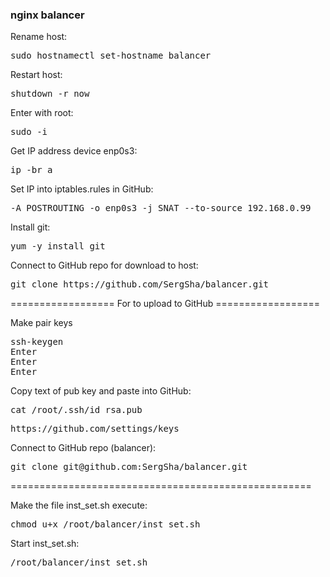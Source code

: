 <h3>nginx balancer</h3>

<p>Rename host:</p>
<pre>sudo hostnamectl set-hostname balancer</pre>

<p>Restart host:</p>
<pre>shutdown -r now</pre>

<p>Enter with root:</p>
<pre>sudo -i</pre>

<p>Get IP address device enp0s3:</p>
<pre>ip -br a</pre>

<p>Set IP into iptables.rules in GitHub:</p>
<pre>-A POSTROUTING -o enp0s3 -j SNAT --to-source 192.168.0.99</pre>

<p>Install git:</p>
<pre>yum -y install git</pre>

<p>Connect to GitHub repo for download to host:</p>
<pre>git clone https://github.com/SergSha/balancer.git</pre>

<p>================== For to upload to GitHub ==================</p>
<p>Make pair keys</p>
<pre>ssh-keygen
Enter
Enter
Enter</pre>

<p>Copy text of pub key and paste into GitHub:</p>
<pre>cat /root/.ssh/id_rsa.pub</pre>
<pre>https://github.com/settings/keys</pre>

<p>Connect to GitHub repo (balancer):</p>
<pre>git clone git@github.com:SergSha/balancer.git</pre>
<p>====================================================</p>

<p>Make the file inst_set.sh execute:</p>
<pre>chmod u+x /root/balancer/inst_set.sh</pre>

<p>Start inst_set.sh:</p>
<pre>/root/balancer/inst_set.sh</pre>

